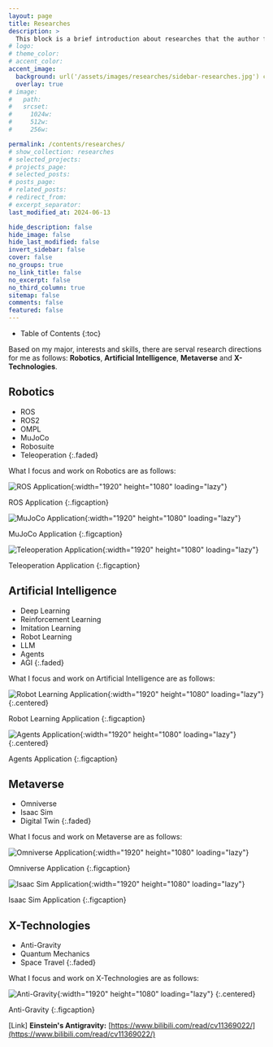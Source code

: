 ```yaml
---
layout: page
title: Researches
description: >
  This block is a brief introduction about researches that the author focuses on.
# logo:
# theme_color:
# accent_color:
accent_image:
  background: url('/assets/images/researches/sidebar-researches.jpg') center/cover
  overlay: true
# image:
#   path:
#   srcset:
#     1024w:
#     512w:
#     256w:

permalink: /contents/researches/
# show_collection: researches
# selected_projects:
# projects_page:
# selected_posts:
# posts_page:
# related_posts:
# redirect_from:
# excerpt_separator:
last_modified_at: 2024-06-13

hide_description: false
hide_image: false
hide_last_modified: false
invert_sidebar: false
cover: false
no_groups: true
no_link_title: false
no_excerpt: false
no_third_column: true
sitemap: false
comments: false
featured: false
---
```


- Table of Contents
{:toc}

Based on my major, interests and skills, there are serval research directions for me as follows: **Robotics**, **Artificial Intelligence**, **Metaverse** and **X-Technologies**.

## Robotics

- ROS
- ROS2
- OMPL
- MuJoCo
- Robosuite
- Teleoperation
{:.faded}

What I focus and work on Robotics are as follows:

![ROS Application](/assets/images/researches/ros-application.png){:width="1920" height="1080" loading="lazy"}

ROS Application
{:.figcaption}

![MuJoCo Application](/assets/images/researches/mujoco-application.png){:width="1920" height="1080" loading="lazy"}

MuJoCo Application
{:.figcaption}

![Teleoperation Application](/assets/images/researches/teleoperation-application.png){:width="1920" height="1080" loading="lazy"}

Teleoperation Application
{:.figcaption}

## Artificial Intelligence

- Deep Learning
- Reinforcement Learning
- Imitation Learning
- Robot Learning
- LLM
- Agents
- AGI
{:.faded}

What I focus and work on Artificial Intelligence are as follows:

![Robot Learning Application](/assets/images/researches/robot-learning-application.png){:width="1920" height="1080" loading="lazy"}
{:.centered}

Robot Learning Application
{:.figcaption}

![Agents Application](/assets/images/researches/agents-application.png){:width="1920" height="1080" loading="lazy"}
{:.centered}

Agents Application
{:.figcaption}

## Metaverse

- Omniverse
- Isaac Sim
- Digital Twin
{:.faded}

What I focus and work on Metaverse are as follows:

![Omniverse Application](/assets/images/researches/omniverse-application.png){:width="1920" height="1080" loading="lazy"}

Omniverse Application
{:.figcaption}

![Isaac Sim Application](/assets/images/researches/isaac-sim-application.png){:width="1920" height="1080" loading="lazy"}

Isaac Sim Application
{:.figcaption}

## X-Technologies

- Anti-Gravity
- Quantum Mechanics
- Space Travel
{:.faded}

What I focus and work on X-Technologies are as follows:

![Anti-Gravity](/assets/images/researches/anti-gravity.png){:width="1920" height="1080" loading="lazy"}
{:.centered}

Anti-Gravity
{:.figcaption}

[Link] **Einstein's Antigravity:** [https://www.bilibili.com/read/cv11369022/](https://www.bilibili.com/read/cv11369022/)
